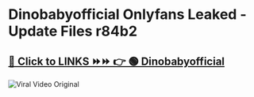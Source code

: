 
 # Dinobabyofficial Onlyfans Leaked - Update Files r84b2

## <h2><a href="https://clipsfans.com/Dinobabyofficial&ref=git">🔗 Click to LINKS ⏩⏩ 👉 🟢 Dinobabyofficial </a></h2>

<a href="https://clipsfans.com/Dinobabyofficial&ref=git" rel="nofollow" data-target="animated-image.originalLink"><img src="https://i.ibb.co.com/xMMVF88/686577567.gif" alt="Viral Video Original" style="max-width: 100%; display: inline-block;" data-target="animated-image.originalImage"></a>

